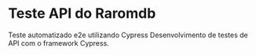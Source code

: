 # Teste API do Raromdb
Teste automatizado e2e utilizando Cypress
Desenvolvimento de testes de API com o framework Cypress. 


